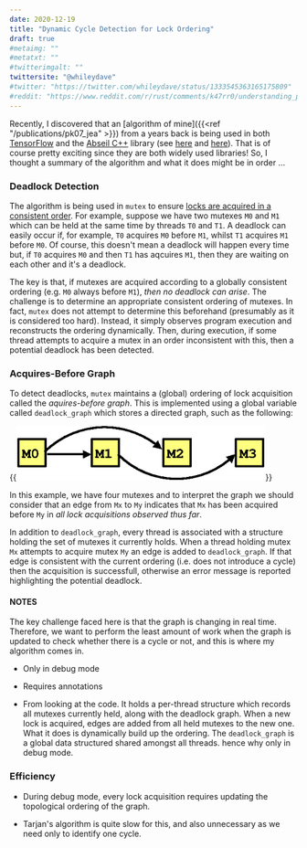 ```yaml
---
date: 2020-12-19
title: "Dynamic Cycle Detection for Lock Ordering"
draft: true
#metaimg: ""
#metatxt: ""
#twitterimgalt: ""
twittersite: "@whileydave"
#twitter: "https://twitter.com/whileydave/status/1333545363165175809"
#reddit: "https://www.reddit.com/r/rust/comments/k47rr0/understanding_partial_moves_in_rust/"
---
```


Recently, I discovered that an [algorithm of mine]({{<ref "/publications/pk07_jea" >}}) from a years back is being used in both [TensorFlow](https://www.tensorflow.org/) and the [Abseil C++](https://abseil.io/) library (see [here](https://github.com/tensorflow/tensorflow/blob/master/tensorflow/compiler/xla/service/graphcycles/graphcycles.cc) and [here](https://github.com/abseil/abseil-cpp/blob/master/absl/synchronization/internal/graphcycles.cc)).  That is of course pretty exciting since they are both widely used libraries!  So, I thought a summary of the algorithm and what it does might be in order ...

### Deadlock Detection

The algorithm is being used in `mutex` to ensure [locks are acquired
in a consistent
order](https://abseil.io/docs/cpp/guides/synchronization).  For
example, suppose we have two mutexes `M0` and `M1` which can be held
at the same time by threads `T0` and `T1`.  A deadlock can easily
occur if, for example, `T0` acquires `M0` before `M1`, whilst `T1`
acquires `M1` before `M0`.  Of course, this doesn't mean a deadlock
will happen every time but, if `T0` acquires `M0` and then `T1` has
aqcuires `M1`, then they are waiting on each other and it's a
deadlock.

The key is that, if mutexes are acquired according to a globally
consistent ordering (e.g. `M0` always before `M1`), _then no deadlock
can arise_.  The challenge is to determine an appropriate consistent
ordering of mutexes.  In fact, `mutex` does not attempt to determine
this beforehand (presumably as it is considered too hard).  Instead,
it simply observes program execution and reconstructs the ordering
dynamically.  Then, during execution, if some thread attempts to
acquire a mutex in an order inconsistent with this, then a potential
deadlock has been detected.

### Acquires-Before Graph

To detect deadlocks, `mutex` maintains a (global) ordering of lock
acquisition called the _aquires-before graph_.  This is implemented
using a global variable called `deadlock_graph` which stores a
directed graph, such as the following:

{{<img class="text-center" src="/images/2021/DeadlockDetection_Ordering.png" height="96em" alt="Illustrating different examples of aliasing between references.">}}

In this example, we have four mutexes and to interpret the graph we
should consider that an edge from `Mx` to `My` indicates that `Mx` has
been acquired before `My` in _all lock acquisitions observed thus
far_.

In addition to `deadlock_graph`, every thread is associated with a
structure holding the set of mutexes it currently holds.  When a
thread holding mutex `Mx` attempts to acquire mutex `My` an edge is
added to `deadlock_graph`.  If that edge is consistent with the
current ordering (i.e. does not introduce a cycle) then the
acquisition is successfull, otherwise an error message is reported
highlighting the potential deadlock.

#### NOTES

The key challenge faced here is that the graph is changing in real
time.  Therefore, we want to perform the least amount of work when the
graph is updated to check whether there is a cycle or not, and this is
where my algorithm comes in.

  * Only in debug mode
  
  * Requires annotations

  * From looking at the code.  It holds a per-thread structure which
    records all mutexes currently held, along with the deadlock graph.
    When a new lock is acquired, edges are added from all held mutexes
    to the new one.  What it does is dynamically build up the
    ordering. The `deadlock_graph` is a global data structured shared
    amongst all threads.  hence why only in debug mode.

### Efficiency

  * During debug mode, every lock acquisition requires updating the
    topological ordering of the graph.

  * Tarjan's algorithm is quite slow for this, and also unnecessary as
    we need only to identify one cycle.
